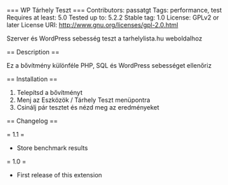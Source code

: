 === WP Tárhely Teszt ===
Contributors: passatgt
Tags: performance, test
Requires at least: 5.0
Tested up to: 5.2.2
Stable tag: 1.0
License: GPLv2 or later
License URI: http://www.gnu.org/licenses/gpl-2.0.html

Szerver és WordPress sebesség teszt a tarhelylista.hu weboldalhoz

== Description ==

Ez a bővítmény különféle PHP, SQL és WordPress sebességet ellenőriz

== Installation ==

1. Telepítsd a bővítményt
2. Menj az Eszközök / Tárhely Teszt menüpontra
3. Csinálj pár tesztet és nézd meg az eredményeket

== Changelog ==

= 1.1 =
* Store benchmark results

= 1.0 =
* First release of this extension
